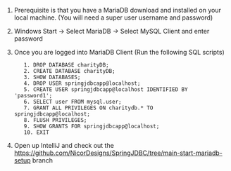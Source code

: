 1. Prerequisite is that you have a MariaDB download and installed on your local machine. (You will need a super user
   username and password)


2. Windows Start -> Select MariaDB -> Select MySQL Client and enter password


3. Once you are logged into MariaDB Client (Run the following SQL scripts)

          1. DROP DATABASE charityDB;
          2. CREATE DATABASE charityDB;
          3. SHOW DATABASES;
          4. DROP USER springjdbcapp@localhost;
          5. CREATE USER springjdbcapp@localhost IDENTIFIED BY 'password1';
          6. SELECT user FROM mysql.user;
          7. GRANT ALL PRIVILEGES ON charitydb.* TO springjdbcapp@localhost;
          8. FLUSH PRIVILEGES;
          9. SHOW GRANTS FOR springjdbcapp@localhost;
          10. EXIT

4. Open up IntelliJ and check out the https://github.com/NicorDesigns/SpringJDBC/tree/main-start-mariadb-setup branch


    

    
    